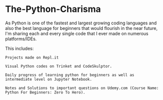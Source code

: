 # The-Python-Charisma
As Python is one of the fastest and largest growing coding languages and also the best language for beginners that would flourish in the near future, I'm sharing each and every single code that I ever made on numerous platforms/IDEs.

This includes:
    
    Projects made on Repl.it
    
    Visual Python codes on Trinket and CodeSkulptor.
    
    Daily progress of learning python for beginners as well as intermediate level on Jupyter Notebook.
    
    Notes and Solutions to important questions on Udemy.com (Course Name: Python For Beginners: Zero To Hero).

